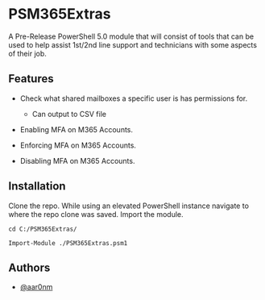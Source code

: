 
# PSM365Extras

A Pre-Release PowerShell 5.0 module that will consist of tools that can be used to help assist 1st/2nd line support and technicians with some aspects of their job.

## Features

* Check what shared mailboxes a specific user is has permissions for.
    - Can output to CSV file 
    
* Enabling MFA on M365 Accounts.

* Enforcing MFA on M365 Accounts.

* Disabling MFA on M365 Accounts.

## Installation

Clone the repo. 
While using an elevated PowerShell instance navigate to where the repo clone was saved.
Import the module.

```
cd C:/PSM365Extras/
```
```
Import-Module ./PSM365Extras.psm1
```




    
## Authors

- [@aar0nm](https://www.github.com/aar0nm)


